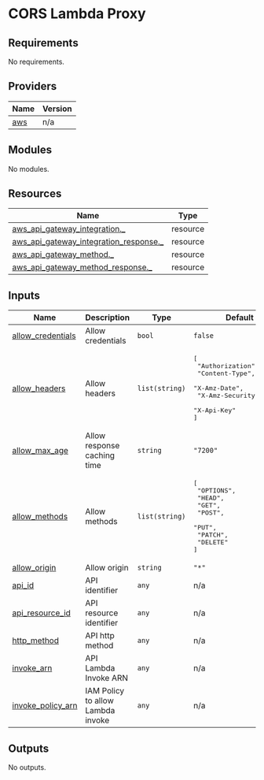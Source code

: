 <!-- BEGINNING OF PRE-COMMIT-TERRAFORM DOCS HOOK -->
# CORS Lambda Proxy

## Requirements

No requirements.

## Providers

| Name | Version |
|------|---------|
| <a name="provider_aws"></a> [aws](#provider\_aws) | n/a |

## Modules

No modules.

## Resources

| Name | Type |
|------|------|
| [aws_api_gateway_integration._](https://registry.terraform.io/providers/hashicorp/aws/latest/docs/resources/api_gateway_integration) | resource |
| [aws_api_gateway_integration_response._](https://registry.terraform.io/providers/hashicorp/aws/latest/docs/resources/api_gateway_integration_response) | resource |
| [aws_api_gateway_method._](https://registry.terraform.io/providers/hashicorp/aws/latest/docs/resources/api_gateway_method) | resource |
| [aws_api_gateway_method_response._](https://registry.terraform.io/providers/hashicorp/aws/latest/docs/resources/api_gateway_method_response) | resource |

## Inputs

| Name | Description | Type | Default | Required |
|------|-------------|------|---------|:--------:|
| <a name="input_allow_credentials"></a> [allow\_credentials](#input\_allow\_credentials) | Allow credentials | `bool` | `false` | no |
| <a name="input_allow_headers"></a> [allow\_headers](#input\_allow\_headers) | Allow headers | `list(string)` | <pre>[<br>  "Authorization",<br>  "Content-Type",<br>  "X-Amz-Date",<br>  "X-Amz-Security-Token",<br>  "X-Api-Key"<br>]</pre> | no |
| <a name="input_allow_max_age"></a> [allow\_max\_age](#input\_allow\_max\_age) | Allow response caching time | `string` | `"7200"` | no |
| <a name="input_allow_methods"></a> [allow\_methods](#input\_allow\_methods) | Allow methods | `list(string)` | <pre>[<br>  "OPTIONS",<br>  "HEAD",<br>  "GET",<br>  "POST",<br>  "PUT",<br>  "PATCH",<br>  "DELETE"<br>]</pre> | no |
| <a name="input_allow_origin"></a> [allow\_origin](#input\_allow\_origin) | Allow origin | `string` | `"*"` | no |
| <a name="input_api_id"></a> [api\_id](#input\_api\_id) | API identifier | `any` | n/a | yes |
| <a name="input_api_resource_id"></a> [api\_resource\_id](#input\_api\_resource\_id) | API resource identifier | `any` | n/a | yes |
| <a name="input_http_method"></a> [http\_method](#input\_http\_method) | API http method | `any` | n/a | yes |
| <a name="input_invoke_arn"></a> [invoke\_arn](#input\_invoke\_arn) | API Lambda Invoke ARN | `any` | n/a | yes |
| <a name="input_invoke_policy_arn"></a> [invoke\_policy\_arn](#input\_invoke\_policy\_arn) | IAM Policy to allow Lambda invoke | `any` | n/a | yes |

## Outputs

No outputs.
<!-- END OF PRE-COMMIT-TERRAFORM DOCS HOOK -->
